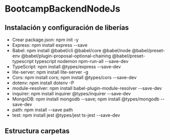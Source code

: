 # BootcampBackendNodeJs

## Instalación y configuración de liberías
* Crear package.json: npm init -y
* Express: npm install express --save
* Babel: npm install @babel/cli @babel/core @babel/node @babel/preset-env @babel/plugin-proposal-optional-chaining @babel/preset-typescript typescript nodemon npm-run-all --save-dev
* TypeScript: npm install @types/express --save-dev
* lite-server: npm install lite-server -g
* Cors: npm install cors; npm install @types/cors --save-dev
* dotenv: npm install dotenv -P
* module-resolver: npm install babel-plugin-module-resolver --save-dev
* inquirer: npm install inquirer @types/inquirer --save-dev
* MongoDB: npm install mongodb --save;
npm install @types/mongodb --save-dev
* path: npm install --save path
* test: npm install jest @types/jest ts-jest --save-dev

## Estructura carpetas